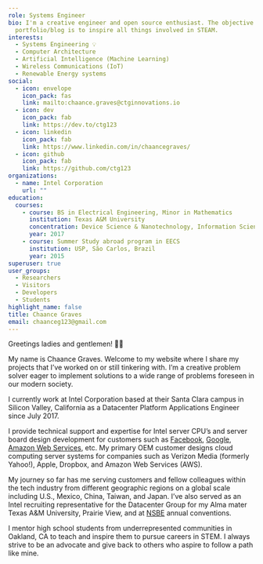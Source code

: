 ```yaml
---
role: Systems Engineer
bio: I'm a creative engineer and open source enthusiast. The objective of my
  portfolio/blog is to inspire all things involved in STEAM.
interests:
  - Systems Engineering 💡
  - Computer Architecture
  - Artificial Intelligence (Machine Learning)
  - Wireless Communications (IoT)
  - Renewable Energy systems
social:
  - icon: envelope
    icon_pack: fas
    link: mailto:chaance.graves@ctginnovations.io
  - icon: dev
    icon_pack: fab
    link: https://dev.to/ctg123
  - icon: linkedin
    icon_pack: fab
    link: https://www.linkedin.com/in/chaancegraves/
  - icon: github
    icon_pack: fab
    link: https://github.com/ctg123
organizations:
  - name: Intel Corporation
    url: ""
education:
  courses:
    - course: BS in Electrical Engineering, Minor in Mathematics
      institution: Texas A&M University
      concentration: Device Science & Nanotechnology, Information Science & Systems
      year: 2017
    - course: Summer Study abroad program in EECS
      institution: USP, São Carlos, Brazil
      year: 2015
superuser: true
user_groups:
  - Researchers
  - Visitors
  - Developers
  - Students
highlight_name: false
title: Chaance Graves
email: chaanceg123@gmail.com
---
```


Greetings ladies and gentlemen! 👋🏾

My name is Chaance Graves. Welcome to my website where I share my projects that I’ve worked on or still tinkering with. I’m a creative problem solver eager to implement solutions to a wide range of problems foreseen in our modern society.

I currently work at Intel Corporation based at their Santa Clara campus in Silicon Valley, California as a Datacenter Platform Applications Engineer since July 2017.

I provide technical support and expertise for Intel server CPU’s and server board design development for customers such as [Facebook](https://engineering.fb.com/category/data-center-engineering/), [Google](https://www.google.com/about/datacenters/), [Amazon Web Services](https://aws.amazon.com/compliance/data-center/data-centers/), etc. My primary OEM customer designs cloud computing server systems for companies such as Verizon Media (formerly Yahoo!), Apple, Dropbox, and Amazon Web Services (AWS).

My journey so far has me serving customers and fellow colleagues within the tech industry from different geographic regions on a global scale including U.S., Mexico, China, Taiwan, and Japan. I’ve also served as an Intel recruiting representative for the Datacenter Group for my Alma mater Texas A&M University, Prairie View, and at [NSBE](https://www.nsbe.org/intro/index.html) annual conventions.

I mentor high school students from underrepresented communities in Oakland, CA to teach and inspire them to pursue careers in STEM. I always strive to be an advocate and give back to others who aspire to follow a path like mine.

